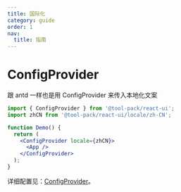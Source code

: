 ```yaml
---
title: 国际化
category: guide
order: 1
nav:
  title: 指南
---
```


# ConfigProvider

跟 antd 一样也是用 ConfigProvider 来传入本地化文案

```jsx | pure
import { ConfigProvider } from '@tool-pack/react-ui';
import zhCN from '@tool-pack/react-ui/locale/zh-CN';

function Demo() {
  return (
    <ConfigProvider locale={zhCN}>
      <App />
    </ConfigProvider>
  );
}
```

详细配置见：[ConfigProvider](/components/config-provider)。
